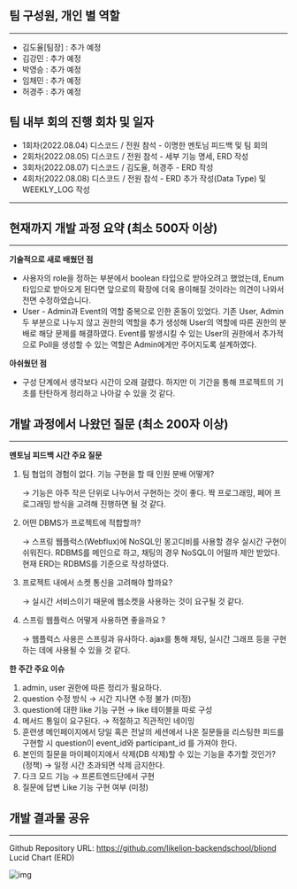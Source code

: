 ## 팀 구성원, 개인 별 역할
---
- 김도율[팀장] : 추가 예정
- 김강민 :  추가 예정
- 박영승 :  추가 예정
- 임채민 :  추가 예정
- 허경주 :  추가 예정


## 팀 내부 회의 진행 회차 및 일자
+ 1회차(2022.08.04) 디스코드 / 전원 참석 - 이명한 멘토님 피드백 및 팀 회의
+ 2회차(2022.08.05) 디스코드 / 전원 참석 - 세부 기능 명세, ERD 작성
+ 3회차(2022.08.07) 디스코드 / 김도율, 허경주 - ERD 작성
+ 4회차(2022.08.08) 디스코드 / 전원 참석 - ERD 추가 작성(Data Type) 및 WEEKLY_LOG 작성

---

## 현재까지 개발 과정 요약 (최소 500자 이상)

---

**기술적으로 새로 배웠던 점**

- 사용자의 role을 정하는 부분에서 boolean 타입으로 받아오려고 했었는데, Enum 타입으로 받아오게 된다면 앞으로의 확장에 더욱 용이해질 것이라는 의견이 나와서 전면 수정하였습니다.
- User - Admin과 Event의 역할 중복으로 인한 혼동이 있었다.  기존 User, Admin 두 부분으로 나누지 않고 권한의 역할을 추가 생성해 User의 역할에 따른 권한의 분배로 해당 문제를 해결하였다. Event를 발생시킬 수 있는 User의 권한에서 추가적으로 Poll을 생성할 수 있는 역할은 Admin에게만 주어지도록 설계하였다.

**아쉬웠던 점**

- 구성 단계에서 생각보다 시간이 오래 걸렸다. 하지만 이 기간을 통해 프로젝트의 기초를 탄탄하게 정리하고 나아갈 수 있을 것 같다.


## 개발 과정에서 나왔던 질문 (최소 200자 이상)

---
**멘토님 피드백 시간 주요 질문**

1. 팀 협업의 경험이 없다. 기능 구현을 할 때 인원 분배 어떻게? 

    → 기능은 아주 작은 단위로 나누어서 구현하는 것이 좋다.
짝 프로그래밍, 페어 프로그래밍 방식을 고려해 진행하면 될 것 같다.

1. 어떤 DBMS가 프로젝트에 적합할까?

   →  스프링 웹플럭스(Webflux)에 NoSQL인 몽고디비를 사용할 경우 실시간 구현이 쉬워진다. RDBMS를 메인으로 하고, 채팅의 경우 NoSQL이 어떨까 제안 받았다.
   현재 ERD는 RDBMS를 기준으로 작성하였다.

2. 프로젝트 내에서 소켓 통신을 고려해야 할까요?

   → 실시간 서비스이기 때문에 웹소켓을 사용하는 것이 요구될 것 같다.

2. 스프링 웹플럭스 어떻게 사용하면 좋을까요 ?
 
    →  웹플럭스 사용은 스프링과 유사하다. ajax를 통해 채팅, 실시간 그래프 등을 구현하는 데에 사용될 수 있을 것 같다.

**한 주간 주요 이슈**
1. admin, user 권한에 따른 정리가 필요하다.
2. question 수정 방식 → 시간 지나면 수정 불가 (미정)
3. question에 대한 like 기능 구현 → like 테이블을 따로 구성
4. 메서드 통일이 요구된다. → 적절하고 직관적인 네이밍
5. 훈련생 메인페이지에서 당일 혹은 전날의 세션에서 나온 질문들을 리스팅한 피드를 구현할 시 question이 event_id와 participant_id 를 가져야 한다.
6. 본인의 질문을 마이페이지에서 삭제(DB 삭제)할 수 있는 기능을 추가할 것인가? (정책) → 일정 시간 초과되면 삭제 금지한다.
7. 다크 모드 기능 → 프론트엔드단에서 구현
8. 질문에 답변 Like 기능 구현 여부 (미정)

## 개발 결과물 공유

---

Github Repository URL: https://github.com/likelion-backendschool/bliond
<br/>
Lucid Chart (ERD)

![img](https://blogger.googleusercontent.com/img/b/R29vZ2xl/AVvXsEgNFW8ga-pTZ6z8d8kIP6shUnRwFT1vGChoq5ks7cu6j_evtfUUfzvtKY9sbfGPHiNo4i6RfQldjd68eAc1iOk0rM0sghJdlXWDi8dbLgX3BfdyC3D4dfvGxd0wiw-xM3p_BvcE_li81fPKWedB_nS9ooSixz3xmETSeErlD_jAjnPTeBgugsmKklEiIQ/w400-h391/Bliond_-_ERD.png)
